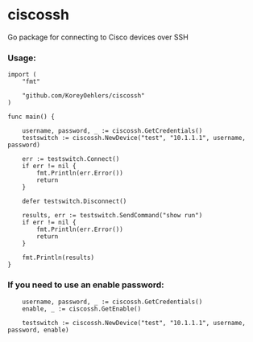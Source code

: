 # ciscossh

Go package for connecting to Cisco devices over SSH

### Usage: 

```
import (
	"fmt"

	"github.com/KoreyOehlers/ciscossh"
)

func main() {

	username, password, _ := ciscossh.GetCredentials()
	testswitch := ciscossh.NewDevice("test", "10.1.1.1", username, password)

	err := testswitch.Connect()
	if err != nil {
		fmt.Println(err.Error())
		return
	}

	defer testswitch.Disconnect()
	
	results, err := testswitch.SendCommand("show run")
	if err != nil {
		fmt.Println(err.Error())
		return
	}
	
	fmt.Println(results)
}
```

### If you need to use an enable password:

```
	username, password, _ := ciscossh.GetCredentials()
	enable, _ := ciscossh.GetEnable()

	testswitch := ciscossh.NewDevice("test", "10.1.1.1", username, password, enable)

```